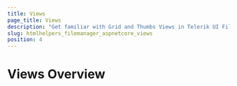 ```yaml
---
title: Views
page_title: Views
description: "Get familiar with Grid and Thumbs Views in Telerik UI FileManager for {{ site.framework }}."
slug: htmlhelpers_filemanager_aspnetcore_views
position: 4
---
```


# Views Overview
